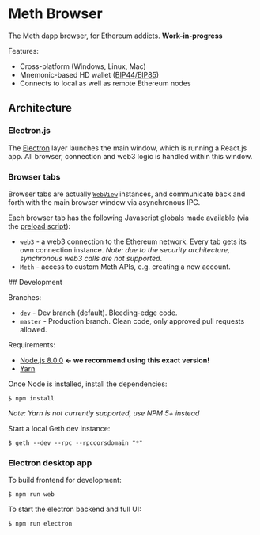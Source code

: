 # Meth Browser

The Meth dapp browser, for Ethereum addicts. **Work-in-progress**

Features:

* Cross-platform (Windows, Linux, Mac)
* Mnemonic-based HD wallet ([BIP44/EIP85](https://github.com/ethereum/EIPs/issues/85))
* Connects to local as well as remote Ethereum nodes

## Architecture

### Electron.js

The [Electron](http://electron.atom.io) layer launches the main window, which is running a
React.js app. All browser, connection and web3 logic is handled within this
window.

### Browser tabs

Browser tabs are actually [`WebView`](https://electron.atom.io/docs/api/webview-tag/) instances, and communicate back and
forth with the main browser window via asynchronous IPC.

Each browser tab has the following Javascript globals made available (via the
  [preload script](electron/preloader/browserTab.js)):

  * `web3` - a web3 connection to the Ethereum network. Every tab gets
 its own connection instance. _Note: due to the security architecture,
 synchronous web3 calls are not supported_.
  * `Meth` - access to custom Meth APIs, e.g. creating a new account.



## Development

Branches:
 * `dev` - Dev branch (default). Bleeding-edge code.
 * `master` - Production branch. Clean code, only approved pull requests allowed.

Requirements:
  * [Node.js 8.0.0](http://nodejs.org) **<- we recommend using this exact version!**
  * [Yarn](yarnpkg.com)

Once Node is installed, install the dependencies:

```shell
$ npm install
```

_Note: Yarn is not currently supported, use NPM 5+ instead_

Start a local Geth dev instance:

```shell
$ geth --dev --rpc --rpccorsdomain "*"
```

### Electron desktop app

To build frontend for development:

```shell
$ npm run web
```

To start the electron backend and full UI:

```shell
$ npm run electron
```

